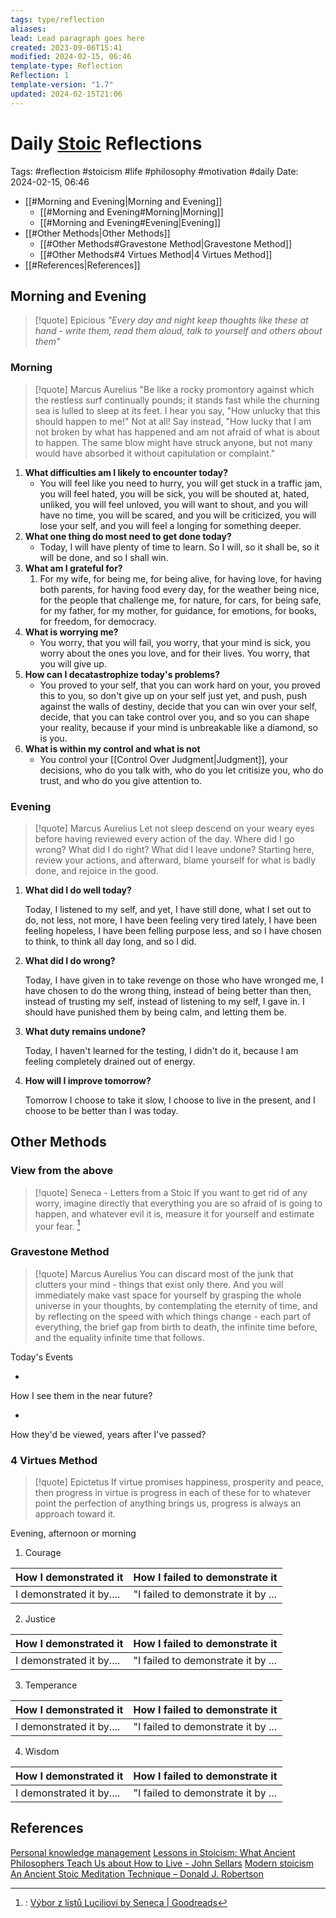 ```yaml
---
tags: type/reflection
aliases: 
lead: Lead paragraph goes here
created: 2023-09-06T15:41
modified: 2024-02-15, 06:46
template-type: Reflection
Reflection: 1
template-version: "1.7"
updated: 2024-02-15T21:06
---
```

# Daily [Stoic](../SLIP-BOX/Stoicism.md) Reflections

Tags:  #reflection #stoicism #life #philosophy #motivation #daily 
Date: 2024-02-15, 06:46

- [[#Morning and Evening|Morning and Evening]]
	- [[#Morning and Evening#Morning|Morning]]
	- [[#Morning and Evening#Evening|Evening]]
- [[#Other Methods|Other Methods]]
	- [[#Other Methods#Gravestone Method|Gravestone Method]]
	- [[#Other Methods#4 Virtues Method|4 Virtues Method]]
- [[#References|References]]


## Morning and Evening

> [!quote] Epicious 
> _"Every day and night keep thoughts like these at hand - write them, read them aloud, talk to yourself and others about them"_

### Morning

> [!quote] Marcus Aurelius
> "Be like a rocky promontory against which the restless surf continually pounds; it stands fast while the churning sea is lulled to sleep at its feet. I hear you say, "How unlucky that this should happen to me!" Not at all! Say instead, "How lucky that I am not broken by what has happened and am not afraid of what is about to happen. The same blow might have struck anyone, but not many would have absorbed it without capitulation or complaint."

1. **What difficulties am I likely to encounter today?**
	- You will feel like you need to hurry, you will get stuck in a traffic jam, you will feel hated, you will be sick, you will be shouted at, hated, unliked, you will feel unloved, you will want to shout, and you will have no time, you will be scared, and you will be criticized, you will lose your self, and you will feel a longing for something deeper.
2. **What one thing do most need to get done today?**
	- Today, I will have plenty of time to learn. So I will, so it shall be, so it will be done, and so I shall win.
1. **What am I grateful for?**
	1. For my wife, for being me, for being alive, for having love, for having both parents, for having food every day, for the weather being nice, for the people that challenge me, for nature, for cars, for being safe, for my father, for my mother, for guidance, for emotions, for books, for freedom, for democracy.
2. **What is worrying me?**
	- You worry, that you will fail, you worry, that your mind is sick, you worry about the ones you love, and for their lives. You worry, that you will give up.
3. **How can I decatastrophize today's problems?**
	- You proved to your self, that you can work hard on your, you proved this to you, so don't give up on your self just yet, and push, push against the walls of destiny, decide that you can win over your self, decide, that you can take control over you, and so you can shape your reality, because if your mind is unbreakable like a diamond, so is you. 
4. **What is within my control and what is not**
	- You control your [[Control Over Judgment|Judgment]], your decisions, who do you talk with, who do you let critisize you, who do trust, and who do you give attention to.

### Evening

> [!quote] Marcus Aurelius
> Let not sleep descend on your weary eyes before having reviewed every action of the day. Where did I go wrong? What did I do right? What did I leave undone? Starting here, review your actions, and afterward, blame yourself for what is badly done, and rejoice in the good.

1. **What did I do well today?**

	Today, I listened to my self, and yet, I have still done, what I set out to do, not less, not more, I have been feeling very tired lately, I have been feeling hopeless, I have been felling purpose less, and so I have chosen to think, to think all day long, and so I did. 

2. **What did I do wrong?**

	Today, I have given in to take revenge on those who have wronged me, I have chosen to do the wrong thing, instead of being better than then, instead of trusting my self, instead of listening to my self, I gave in. I should have punished them by being calm, and letting them be.

4. **What duty remains undone?**

	Today, I haven't learned for the testing, I didn't do it, because I am feeling completely drained out of energy. 

5. **How will I improve tomorrow?**

	Tomorrow I choose to take it slow, I choose to live in the present, and I choose to be better than I was today.

## Other Methods

### View from the above

> [!quote] Seneca - Letters from a Stoic
> If you want to get rid of any worry, imagine directly that everything you are so afraid of is going to happen, and whatever evil it is, measure it for yourself and estimate your fear. [^Seneca]


### Gravestone Method

> [!quote] Marcus Aurelius
> You can discard most of the junk that clutters your mind - things that exist only there. And you will immediately make vast space for yourself by grasping the whole universe in your thoughts, by contemplating the eternity of time, and by reflecting on the speed with which things change - each part of everything, the brief gap from birth to death, the infinite time before, and the equality infinite time that follows. 

Today's Events 

-

How I see them in the near future? 

-

How they'd be viewed, years after I've passed?

### 4 Virtues Method

> [!quote] Epictetus 
> If virtue promises happiness, prosperity and peace, then progress in virtue is progress in each of these for to whatever point the perfection of anything brings us, progress is always an approach toward it.

Evening, afternoon or morning

1. Courage 

| How I demonstrated it  | How I failed to demonstrate it |
| ------------------- | ---------------- |
| I demonstrated it by....                 | "I failed to demonstrate it by ...              |

2. Justice

| How I demonstrated it  | How I failed to demonstrate it |
| ------------------- | ---------------- |
| I demonstrated it by....                 | "I failed to demonstrate it by ...             

3. Temperance

| How I demonstrated it  | How I failed to demonstrate it |
| ------------------- | ---------------- |
| I demonstrated it by....                 | "I failed to demonstrate it by ...             

4. Wisdom

| How I demonstrated it  | How I failed to demonstrate it |
| ------------------- | ---------------- |
| I demonstrated it by....                 | "I failed to demonstrate it by ...             

## References

[Personal knowledge management](Personal%20knowledge%20management.md)
[Lessons in Stoicism: What Ancient Philosophers Teach Us about How to Live - John Sellars](https://books.google.cz/books/about/Lessons_in_Stoicism.html?id=ky84zQEACAAJ&redir_esc=y)
[Modern stoicism](https://modernstoicism.com/)
[An Ancient Stoic Meditation Technique – Donald J. Robertson](https://donaldrobertson.name/2017/03/22/an-ancient-stoic-meditation-technique/)

[^Seneca]:: [Výbor z listů Luciliovi by Seneca | Goodreads](https://www.goodreads.com/book/show/23340595-v-bor-z-list-luciliovi) 